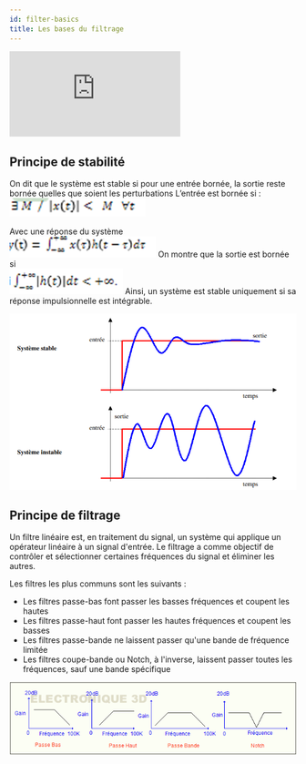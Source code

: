 ```yaml
---
id: filter-basics
title: Les bases du filtrage
---
```


<iframe src="https://giphy.com/embed/TrUEzfsUTPEBi" height="150" frameBorder="0" class="giphy-embed" allowFullScreen></iframe><p></p>

## Principe de stabilité

On dit que le système est stable si pour une entrée bornée, la sortie reste bornée quelles que soient les perturbations
L’entrée est bornée si : 
![](assets/filter/image2.png)
 
Avec une réponse du système  
![](assets/filter/image4.png)
On montre que la sortie est bornée si   
![](assets/filter/image6.png)
Ainsi, un système est stable uniquement si sa réponse impulsionnelle est intégrable.

![](assets/filter/image7.png)
 
## Principe de filtrage
Un filtre linéaire est, en traitement du signal, un système qui applique un opérateur linéaire à un signal d'entrée.
Le filtrage a comme objectif de contrôler et sélectionner certaines fréquences du signal et éliminer les autres.

Les filtres les plus communs sont les suivants : 
- Les filtres passe-bas font passer les basses fréquences et coupent les hautes
- Les filtres passe-haut font passer les hautes fréquences et coupent les basses
- Les filtres passe-bande ne laissent passer qu'une bande de fréquence limitée
- Les filtres coupe-bande ou Notch, à l'inverse, laissent passer toutes les fréquences, sauf une bande spécifique

![](assets/filter/image9.png)


